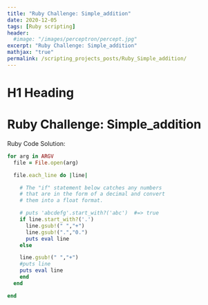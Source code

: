 ```yaml
---
title: "Ruby Challenge: Simple_addition"
date: 2020-12-05
tags: [Ruby scripting]
header:
  #image: "/images/perceptron/percept.jpg"
excerpt: "Ruby Challenge: Simple_addition"
mathjax: "true"
permalink: /scripting_projects_posts/Ruby_Simple_addition/
---
```


# H1 Heading
# Ruby Challenge: Simple_addition

Ruby Code Solution:
```ruby
for arg in ARGV
  file = File.open(arg)

  file.each_line do |line|

    # The "if" statement below catches any numbers
    # that are in the form of a decimal and convert
    # them into a float format.

    # puts 'abcdefg'.start_with?('abc')  #=> true
    if line.start_with?('.')
      line.gsub!(" ","+")
      line.gsub!(".","0.")
      puts eval line
    else

    line.gsub!(" ","+")
    #puts line
    puts eval line
    end
  end

end
```
